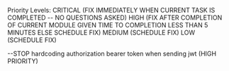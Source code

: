 Priority Levels:
CRITICAL (FIX IMMEDIATELY WHEN CURRENT TASK IS COMPLETED -- NO QUESTIONS ASKED)
HIGH (FIX AFTER COMPLETION OF CURRENT MODULE GIVEN TIME TO COMPLETION LESS THAN 5 MINUTES ELSE SCHEDULE FIX)
MEDIUM (SCHEDULE FIX)
LOW (SCHEDULE FIX)

--STOP hardcoding authorization bearer token when sending jwt (HIGH PRIORITY)
